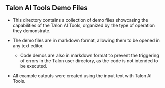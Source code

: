 ## Talon AI Tools Demo Files

- This directory contains a collection of demo files showcasing the capabilities of the Talon AI Tools, organized by the type of operation they demonstrate.

- The demo files are in markdown format, allowing them to be opened in any text editor.
  - Code demos are also in markdown format to prevent the triggering of errors in the Talon user directory, as the code is not intended to be executed.

- All example outputs were created using the input text with Talon AI Tools.
